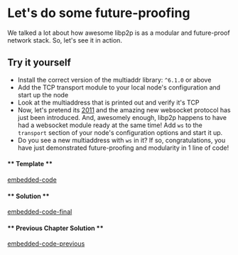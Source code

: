 Let's do some future-proofing
=============================
  
We talked a lot about how awesome libp2p is as a modular and future-proof network stack.  So, let's see it in action.

Try it yourself
---------------
* Install the correct version of the multiaddr library: `^6.1.0` or above
* Add the TCP transport module to your local node's configuration and start up the node
* Look at the multiaddress that is printed out and verify it's TCP
* Now, let's pretend its [2011](https://en.wikipedia.org/wiki/WebSocket) and the amazing new websocket protocol has just been introduced.  And, awesomely enough, libp2p happens to have had a websocket module ready at the same time!  Add `ws` to the `transport` section of your node's configuration options and start it up.
* Do you see a new multiaddress with `ws` in it?  If so, congratulations, you have just demonstrated future-proofing and modularity in 1 line of code!

<!-- tabs:start -->

#### ** Template **

[embedded-code](../assets/2/2.0-template-code.js ':include :type=code embed-template')

#### ** Solution **

[embedded-code-final](../assets/2/2.0-finished-code.js ':include :type=code embed-final')

#### ** Previous Chapter Solution **

[embedded-code-previous](../assets/1/1.3-finished-code.js ':include :type=code embed-previous')

<!-- tabs:end -->
